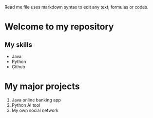Read me file uses markdown syntax to edit any text, formulas or codes.

# Welcome to my repository

## My skills
- Java
- Python
- Github

# My major projects
1. Java online banking app
2. Python AI tool
3. My own social network
